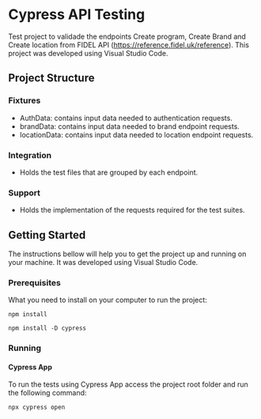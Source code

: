 # Cypress API Testing

Test project to validade the endpoints Create program, Create Brand and Create location from FIDEL API (https://reference.fidel.uk/reference). This project was developed using Visual Studio Code.

## Project Structure

### Fixtures

* AuthData: contains input data needed to authentication requests.
* brandData: contains input data needed to brand endpoint requests.
* locationData: contains input data needed to location endpoint requests.

### Integration

* Holds the test files that are grouped by each endpoint.

### Support

* Holds the implementation of the requests required for the test suites.

## Getting Started

The instructions bellow will help you to get the project up and running on your machine. It was developed using Visual Studio Code.

### Prerequisites

What you need to install on your computer to run the project:

```
npm install
```

```
npm install -D cypress
```

### Running

#### Cypress App
To run the tests using Cypress App access the project root folder and run the following command:

```
npx cypress open
```


